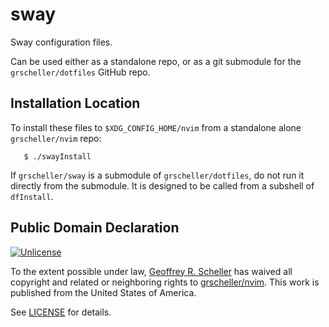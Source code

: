 # sway

Sway configuration files.

Can be used either as a standalone repo, or as a git submodule for
the `grscheller/dotfiles` GitHub repo.

## Installation Location

To install these files to `$XDG_CONFIG_HOME/nvim` from a standalone
alone `grscheller/nvim` repo:

```
   $ ./swayInstall
```

If `grscheller/sway` is a submodule of `grscheller/dotfiles`, do not run
it directly from the submodule.  It is designed to be called from
a subshell of `dfInstall`.

## Public Domain Declaration

<p xmlns:dct="http://purl.org/dc/terms/"
   xmlns:vcard="http://www.w3.org/2001/vcard-rdf/3.0#">
  <a rel="license"
     href="http://creativecommons.org/publicdomain/zero/1.0/">
     <img src="http://i.creativecommons.org/p/zero/1.0/88x31.png"
          style="border-style: none;"
          alt="Unlicense"></a>

  To the extent possible under law,
  [Geoffrey R. Scheller](https://github.com/grscheller)
  has waived all copyright and related or neighboring rights
  to [grscheller/nvim](https://github.com/grscheller/sway).
  This work is published from the United States of America.
</p>

See [LICENSE](LICENSE) for details.

